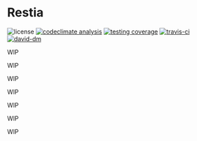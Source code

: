 # Restia
![license](https://img.shields.io/github/license/frantic1048/restia.svg?style=flat-square)
[![codeclimate analysis](https://img.shields.io/codeclimate/github/frantic1048/restia.svg?style=flat-square)](https://codeclimate.com/github/frantic1048/restia)
[![testing coverage](https://img.shields.io/codeclimate/coverage/github/frantic1048/restia.svg?style=flat-square)](https://travis-ci.org/frantic1048/restia)
[![travis-ci](https://img.shields.io/travis/frantic1048/restia.svg?style=flat-square)](https://travis-ci.org/frantic1048/restia)
[![david-dm](https://img.shields.io/david/frantic1048/restia.svg?style=flat-square)](https://david-dm.org/frantic1048/restia)

WIP

WIP

WIP

WIP

WIP

WIP

WIP

